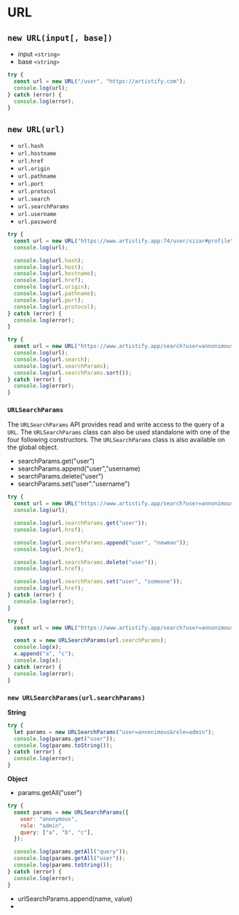 # URL

## `new URL(input[, base])`

- input `<string>`
- base `<string>`

```javascript
try {
  const url = new URL("/user", "https://artistify.com");
  console.log(url);
} catch (error) {
  console.log(error);
}
```

## `new URL(url)`

- `url.hash`
- `url.hostname`
- `url.href`
- `url.origin`
- `url.pathname`
- `url.port`
- `url.protocol`
- `url.search`
- `url.searchParams`
- `url.username`
- `url.password`

```javascript
try {
  const url = new URL("https://www.artistify.app:74/user/sizar#profile");
  console.log(url);

  console.log(url.hash);
  console.log(url.host);
  console.log(url.hostname);
  console.log(url.href);
  console.log(url.origin);
  console.log(url.pathname);
  console.log(url.port);
  console.log(url.protocol);
} catch (error) {
  console.log(error);
}
```

```javascript
try {
  const url = new URL("https://www.artistify.app/search?user=annonimous");
  console.log(url);
  console.log(url.search);
  console.log(url.searchParams);
  console.log(url.searchParams.sort());
} catch (error) {
  console.log(error);
}
```

### `URLSearchParams`

The `URLSearchParams` API provides read and write access to the query of a `URL`. The `URLSearchParams` class can also be used standalone with one of the four following constructors. The `URLSearchParams` class is also available on the global object.

- searchParams.get("user")
- searchParams.append("user","username)
- searchParams.delete("user")
- searchParams.set("user"."username")

```javascript
try {
  const url = new URL("https://www.artistify.app/search?user=annonimous");
  console.log(url);

  console.log(url.searchParams.get("user"));
  console.log(url.href);

  console.log(url.searchParams.append("user", "newman"));
  console.log(url.href);

  console.log(url.searchParams.delete("user"));
  console.log(url.href);

  console.log(url.searchParams.set("user", "someone"));
  console.log(url.href);
} catch (error) {
  console.log(error);
}
```

```javascript
try {
  const url = new URL("https://www.artistify.app/search?user=annonimous");

  const x = new URLSearchParams(url.searchParams);
  console.log(x);
  x.append("a", "c");
  console.log(x);
} catch (error) {
  console.log(error);
}
```

### `new URLSearchParams(url.searchParams)`

**String**

```javascript
try {
  let params = new URLSearchParams("user=annonimous&role=admin");
  console.log(params.get("user"));
  console.log(params.toString());
} catch (error) {
  console.log(error);
}
```

**Object**

- params.getAll("user")

```javascript
try {
  const params = new URLSearchParams({
    user: "anonymous",
    role: "admin",
    query: ["a", "b", "c"],
  });

  console.log(params.getAll("query"));
  console.log(params.getAll("user"));
  console.log(params.toString());
} catch (error) {
  console.log(error);
}
```

- urlSearchParams.append(name, value)
-
